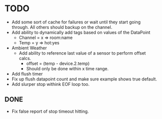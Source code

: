 

# TODO
* Add some sort of cache for failures or wait until they start going through. All others should backup on the channel.
* Add ability to dynamically add tags based on values of the DataPoint
    * Channel = x => room:name
    * Temp = y => hot:yes
* Ambient Weather
    * Add ability to reference last value of a sensor to perform offset calcs. 
        * offset = (temp - device.2.temp)
        * Should only be done within x time range.
* Add flush timer
* Fix up flush datapoint count and make sure example shows true default.
* Add slurper stop withink EOF loop too.

## DONE
* Fix false report of stop timeout hitting.

